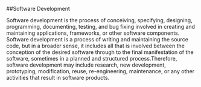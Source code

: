 
##Software Development

Software development is the process of conceiving, specifying, designing,
programming, documenting, testing, and bug fixing involved in creating and 
maintaining applications, frameworks, or other software components. Software 
development is a process of writing and maintaining the source code, but in a 
broader sense, it includes all that is involved between the conception of the 
desired software through to the final manifestation of the software, sometimes 
in a planned and structured process.Therefore, software development may 
include research, new development, prototyping, modification, reuse, 
re-engineering, maintenance, or any other activities that result in software 
products.
